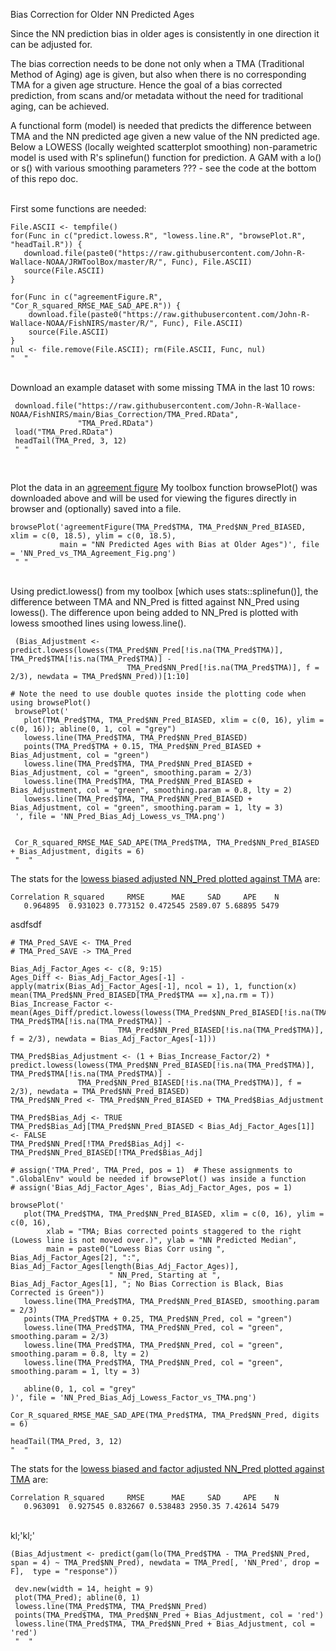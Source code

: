 Bias Correction for Older NN Predicted Ages

Since the NN prediction bias in older ages is consistently in one direction it can be adjusted for.

The bias correction needs to be done not only when a TMA (Traditional Method of Aging) age is given, but also when there is no corresponding TMA for a given age structure. Hence the goal of a bias corrected prediction, from scans and/or metadata without the need for traditional aging, can be achieved. 

A functional form (model) is needed that predicts the difference between TMA and the NN predicted age given a new value of the NN predicted age. Below a LOWESS (locally weighted scatterplot smoothing) non-parametric model is used with R's splinefun() function for prediction. A GAM with a lo() or s() with various smoothing parameters ??? - see the code at the bottom of this repo doc.

<br>
First some functions are needed:
  
    File.ASCII <- tempfile()
    for(Func in c("predict.lowess.R", "lowess.line.R", "browsePlot.R", "headTail.R")) {
       download.file(paste0("https://raw.githubusercontent.com/John-R-Wallace-NOAA/JRWToolBox/master/R/", Func), File.ASCII)
       source(File.ASCII)
    }

    for(Func in c("agreementFigure.R", "Cor_R_squared_RMSE_MAE_SAD_APE.R")) {
        download.file(paste0("https://raw.githubusercontent.com/John-R-Wallace-NOAA/FishNIRS/master/R/", Func), File.ASCII)
        source(File.ASCII)
    }
    nul <- file.remove(File.ASCII); rm(File.ASCII, Func, nul)
    "  "
    
<br>
Download an example dataset with some missing TMA in the last 10 rows:

     download.file("https://raw.githubusercontent.com/John-R-Wallace-NOAA/FishNIRS/main/Bias_Correction/TMA_Pred.RData",
                   "TMA_Pred.RData")
     load("TMA_Pred.RData")
     headTail(TMA_Pred, 3, 12)
     " "
    
<br>

Plot the data in an [agreement figure](https://github.com/John-R-Wallace-NOAA/FishNIRS/tree/main/Bias_Correction/NN_Pred_vs_TMA_Agreement_Fig.png) 
My toolbox function browsePlot() was downloaded above and will be used for viewing the figures directly in browser and (optionally) saved into a file.

    browsePlot('agreementFigure(TMA_Pred$TMA, TMA_Pred$NN_Pred_BIASED, xlim = c(0, 18.5), ylim = c(0, 18.5), 
               main = "NN Predicted Ages with Bias at Older Ages")', file = 'NN_Pred_vs_TMA_Agreement_Fig.png')
     " "
     
<br>   
Using predict.lowess() from my toolbox [which uses stats::splinefun()], the difference between TMA and NN_Pred is fitted against NN_Pred using lowess(). The difference upon being added to NN_Pred is plotted with lowess smoothed lines using lowess.line().
		 

     (Bias_Adjustment <- predict.lowess(lowess(TMA_Pred$NN_Pred[!is.na(TMA_Pred$TMA)], TMA_Pred$TMA[!is.na(TMA_Pred$TMA)] - 
                              TMA_Pred$NN_Pred[!is.na(TMA_Pred$TMA)], f = 2/3), newdata = TMA_Pred$NN_Pred))[1:10]

    # Note the need to use double quotes inside the plotting code when using browsePlot()
     browsePlot('
       plot(TMA_Pred$TMA, TMA_Pred$NN_Pred_BIASED, xlim = c(0, 16), ylim = c(0, 16)); abline(0, 1, col = "grey")
       lowess.line(TMA_Pred$TMA, TMA_Pred$NN_Pred_BIASED)
       points(TMA_Pred$TMA + 0.15, TMA_Pred$NN_Pred_BIASED + Bias_Adjustment, col = "green")
       lowess.line(TMA_Pred$TMA, TMA_Pred$NN_Pred_BIASED + Bias_Adjustment, col = "green", smoothing.param = 2/3) 
       lowess.line(TMA_Pred$TMA, TMA_Pred$NN_Pred_BIASED + Bias_Adjustment, col = "green", smoothing.param = 0.8, lty = 2)
       lowess.line(TMA_Pred$TMA, TMA_Pred$NN_Pred_BIASED + Bias_Adjustment, col = "green", smoothing.param = 1, lty = 3)
     ', file = 'NN_Pred_Bias_Adj_Lowess_vs_TMA.png')
    
     
     Cor_R_squared_RMSE_MAE_SAD_APE(TMA_Pred$TMA, TMA_Pred$NN_Pred_BIASED + Bias_Adjustment, digits = 6)
     "  "

The stats for the [lowess biased adjusted NN_Pred plotted against TMA](https://github.com/John-R-Wallace-NOAA/FishNIRS/tree/main/Bias_Correction/NN_Pred_Bias_Adj_Lowess_vs_TMA.png) are:
    
    Correlation R_squared     RMSE      MAE     SAD     APE    N
       0.964895  0.931023 0.773152 0.472545 2589.07 5.68895 5479


     
  asdfsdf   

    # TMA_Pred_SAVE <- TMA_Pred
    # TMA_Pred_SAVE -> TMA_Pred

    Bias_Adj_Factor_Ages <- c(8, 9:15)
    Ages_Diff <- Bias_Adj_Factor_Ages[-1] - apply(matrix(Bias_Adj_Factor_Ages[-1], ncol = 1), 1, function(x) mean(TMA_Pred$NN_Pred_BIASED[TMA_Pred$TMA == x],na.rm = T))
    Bias_Increase_Factor <- mean(Ages_Diff/predict.lowess(lowess(TMA_Pred$NN_Pred_BIASED[!is.na(TMA_Pred$TMA)], TMA_Pred$TMA[!is.na(TMA_Pred$TMA)] - 
                            TMA_Pred$NN_Pred_BIASED[!is.na(TMA_Pred$TMA)], f = 2/3), newdata = Bias_Adj_Factor_Ages[-1]))
                                      
    TMA_Pred$Bias_Adjustment <- (1 + Bias_Increase_Factor/2) * predict.lowess(lowess(TMA_Pred$NN_Pred_BIASED[!is.na(TMA_Pred$TMA)], TMA_Pred$TMA[!is.na(TMA_Pred$TMA)] - 
                   TMA_Pred$NN_Pred_BIASED[!is.na(TMA_Pred$TMA)], f = 2/3), newdata = TMA_Pred$NN_Pred_BIASED)
    TMA_Pred$NN_Pred <- TMA_Pred$NN_Pred_BIASED + TMA_Pred$Bias_Adjustment 
    
    TMA_Pred$Bias_Adj <- TRUE			
    TMA_Pred$Bias_Adj[TMA_Pred$NN_Pred_BIASED < Bias_Adj_Factor_Ages[1]] <- FALSE
    TMA_Pred$NN_Pred[!TMA_Pred$Bias_Adj] <- TMA_Pred$NN_Pred_BIASED[!TMA_Pred$Bias_Adj]
                                            
    # assign('TMA_Pred', TMA_Pred, pos = 1)  # These assignments to ".GlobalEnv" would be needed if browsePlot() was inside a function
    # assign('Bias_Adj_Factor_Ages', Bias_Adj_Factor_Ages, pos = 1)
    
    browsePlot('
       plot(TMA_Pred$TMA, TMA_Pred$NN_Pred_BIASED, xlim = c(0, 16), ylim = c(0, 16),
            xlab = "TMA; Bias corrected points staggered to the right (Lowess line is not moved over.)", ylab = "NN Predicted Median", 
            main = paste0("Lowess Bias Corr using ", Bias_Adj_Factor_Ages[2], ":", Bias_Adj_Factor_Ages[length(Bias_Adj_Factor_Ages)], 
                          " NN_Pred, Starting at ", Bias_Adj_Factor_Ages[1], "; No Bias Correction is Black, Bias Corrected is Green"))
       lowess.line(TMA_Pred$TMA, TMA_Pred$NN_Pred_BIASED, smoothing.param = 2/3)
       points(TMA_Pred$TMA + 0.25, TMA_Pred$NN_Pred, col = "green")
       lowess.line(TMA_Pred$TMA, TMA_Pred$NN_Pred, col = "green", smoothing.param = 2/3)
       lowess.line(TMA_Pred$TMA, TMA_Pred$NN_Pred, col = "green", smoothing.param = 0.8, lty = 2)
       lowess.line(TMA_Pred$TMA, TMA_Pred$NN_Pred, col = "green", smoothing.param = 1, lty = 3)
        
       abline(0, 1, col = "grey"
    )', file = 'NN_Pred_Bias_Adj_Lowess_Factor_vs_TMA.png')

    Cor_R_squared_RMSE_MAE_SAD_APE(TMA_Pred$TMA, TMA_Pred$NN_Pred, digits = 6)

    headTail(TMA_Pred, 3, 12)
    "  "

The stats for the [lowess biased and factor adjusted NN_Pred plotted against TMA](https://github.com/John-R-Wallace-NOAA/FishNIRS/tree/main/Bias_Correction/NN_Pred_Bias_Adj_Lowess_Factor_vs_TMA.png) are:

    Correlation R_squared     RMSE      MAE     SAD     APE    N
       0.963091  0.927545 0.832667 0.538483 2950.35 7.42614 5479

    
<br>   
kl;'kl;'										

     







   
    (Bias_Adjustment <- predict(gam(lo(TMA_Pred$TMA - TMA_Pred$NN_Pred, span = 4) ~ TMA_Pred$NN_Pred), newdata = TMA_Pred[, 'NN_Pred', drop = F],  type = "response"))

     dev.new(width = 14, height = 9)
     plot(TMA_Pred); abline(0, 1)
     lowess.line(TMA_Pred$TMA, TMA_Pred$NN_Pred)
     points(TMA_Pred$TMA, TMA_Pred$NN_Pred + Bias_Adjustment, col = 'red')
     lowess.line(TMA_Pred$TMA, TMA_Pred$NN_Pred + Bias_Adjustment, col = 'red')
     "  "  





















    
